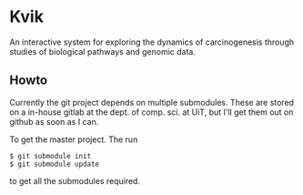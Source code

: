 # Kvik
An interactive system for exploring the dynamics of carcinogenesis through studies of biological pathways and genomic data.

##  Howto
Currently the git project depends on multiple submodules. These are stored on a in-house gitlab at the dept. of comp. sci. at UiT, but I'll get them out on github as soon as I can. 

To get the master project. The run

    $ git submodule init
    $ git submodule update

to get all the submodules required. 

